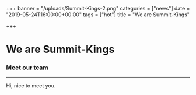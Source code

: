 +++
banner = "/uploads/Summit-Kings-2.png"
categories = ["news"]
date = "2019-05-24T16:00:00+00:00"
tags = ["hot"]
title = "We are Summit-Kings"

+++
# We are Summit-Kings

### Meet our team

***

Hi, nice to meet you.